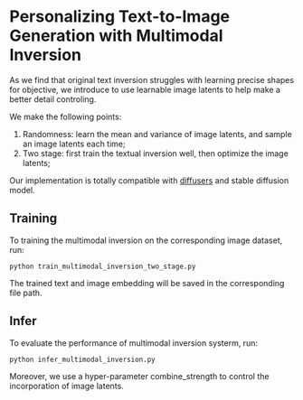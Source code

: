 # Personalizing Text-to-Image Generation with Multimodal Inversion

As we find that original text inversion struggles with learning precise shapes for objective, we introduce to use learnable image latents to help make a better detail controling. 

We make the following points:
1. Randomness: learn the mean and variance of image latents, and sample an image latents each time; 
2. Two stage: first train the textual inversion well, then optimize the image latents;  

Our implementation is totally compatible with [diffusers](https://github.com/huggingface/diffusers) and stable diffusion model.

## Training 

To training the multimodal inversion on the corresponding image dataset, run:
```
python train_multimodal_inversion_two_stage.py
```

The trained text and image embedding will be saved in the corresponding file path. 

## Infer

To evaluate the performance of multimodal inversion systerm, run:
```
python infer_multimodal_inversion.py
```

Moreover, we use a hyper-parameter combine_strength to control the incorporation of image latents. 



